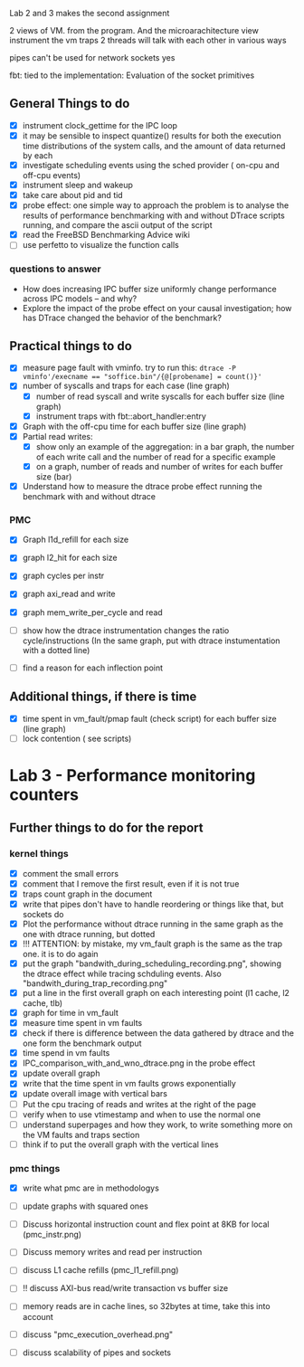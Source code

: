 Lab 2 and 3 makes the second assignment

2 views of VM. from the program. And the microarachitecture view
instrument the vm traps
2 threads will talk with each other in various ways

pipes can't be used for network
sockets yes

fbt: tied to the implementation:
Evaluation of the socket primitives

## General Things to do
- [x] instrument clock_gettime for the IPC loop
- [x] it may be sensible to inspect quantize() results for both the execution time distributions of the system calls, and the amount of data returned by each
- [x] investigate scheduling events using the sched provider ( on-cpu and off-cpu events)
- [x] instrument sleep and wakeup
- [x] take care about pid and tid
- [x] probe effect: one simple way to approach the problem is to analyse the results of performance benchmarking with and without DTrace scripts running, and compare the ascii output of the script
- [x] read the FreeBSD Benchmarking Advice wiki 
- [ ] use perfetto to visualize the function calls

### questions to answer
- How does increasing IPC buffer size uniformly change performance across IPC models – and why?
- Explore the impact of the probe effect on your causal investigation; how has DTrace changed the behavior of the benchmark?

## Practical things to do
- [x] measure page fault with vminfo. try to run this: `dtrace -P vminfo'/execname == "soffice.bin"/{@[probename] = count()}'`
- [x] number of syscalls and traps for each case (line graph)
   - [x] number of read syscall and write syscalls for each buffer size (line graph)
   - [x] instrument traps with fbt::abort_handler:entry
- [x] Graph with the off-cpu time for each buffer size (line graph)
- [x] Partial read writes:
   - [x] show only an example of the aggregation: in a bar graph, the number of each write call and the 
         number of read for a specific example
   - [x] on a graph, number of reads and number of writes for each buffer size (bar)
- [x] Understand how to measure the dtrace probe effect
   running the benchmark with and without dtrace
### PMC
- [x] Graph l1d_refill for each size
- [x] graph l2_hit for each size
- [x] graph cycles per instr
- [x] graph axi_read and write
- [x] graph mem_write_per_cycle and read
- [ ] show how the dtrace instrumentation changes the ratio cycle/instructions (In the same graph, put with dtrace instumentation with a dotted line)
- [ ] find a reason for each inflection point


## Additional things, if there is time
- [x] time spent in vm_fault/pmap fault (check script) for each buffer size (line graph)
- [ ] lock contention ( see scripts)

# Lab 3 - Performance monitoring counters



## Further things to do for the report

### kernel things
- [x] comment the small errors
- [x] comment that I remove the first result, even if it is not true
- [x] traps count graph in the document
- [x] write that pipes don't have to handle reordering or things like that, but sockets do
- [x] Plot the performance without dtrace running in the same graph as the one with dtrace running, but dotted
- [x] !!! ATTENTION: by mistake, my vm_fault graph  is the same as the trap one. it is to do again
- [x] put the graph "bandwith_during_scheduling_recording.png", showing the dtrace effect while tracing schduling events. Also "bandwith_during_trap_recording.png"
- [x] put a line in the first overall graph on each interesting point (l1 cache, l2 cache, tlb)
- [x] graph for time in vm_fault
- [x] measure time spent in vm faults
- [x] check if there is difference between the data gathered by dtrace and the one form the benchmark output
- [x] time spend in vm faults
- [x] IPC_comparison_with_and_wno_dtrace.png in the probe effect
- [x] update overall graph
- [x] write that the time spent in vm faults grows exponentially
- [x] update overall image with vertical bars
- [ ] Put the cpu tracing of reads and writes at the right of the page
- [ ] verify when to use vtimestamp and when to use the normal one 
- [ ] understand superpages and how they work, to write something more on the VM faults and traps section
- [ ] think if to put the overall graph with the vertical lines
### pmc things
- [x] write what pmc are in methodologys
- [ ] update graphs with squared ones
- [ ] Discuss horizontal instruction count and flex point at 8KB for local (pmc_instr.png)
- [ ] Discuss memory writes and read per instruction
- [ ] discuss L1 cache refills (pmc_l1_refill.png)
- [ ] !! discuss AXI-bus read/write transaction vs buffer size
- [ ] memory reads are in cache lines, so 32bytes at time, take this into account
- [ ] discuss "pmc_execution_overhead.png"
- [ ] discuss scalability of pipes and sockets

